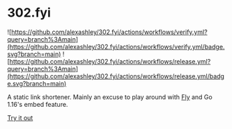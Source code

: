 # 302.fyi

![https://github.com/alexashley/302.fyi/actions/workflows/verify.yml?query=branch%3Amain](https://github.com/alexashley/302.fyi/actions/workflows/verify.yml/badge.svg?branch=main)
![https://github.com/alexashley/302.fyi/actions/workflows/release.yml?query=branch%3Amain](https://github.com/alexashley/302.fyi/actions/workflows/release.yml/badge.svg?branch=main)

A static link shortener.
Mainly an excuse to play around with [Fly](https://fly.io) and Go 1.16's embed feature.

[Try it out](https://302.fyi/src+)
